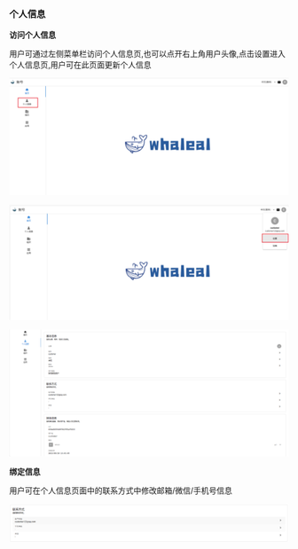 ### 个人信息

__访问个人信息__

用户可通过左侧菜单栏访问个人信息页,也可以点开右上角用户头像,点击设置进入个人信息页,用户可在此页面更新个人信息

![userInfo1.png](../../images/whaleal-account/userInfo1.png)

![userInfo2.png](../../images/whaleal-account/userInfo2.png)

![userInfo3.png](../../images/whaleal-account/userInfo3.png)

__绑定信息__

用户可在个人信息页面中的联系方式中修改邮箱/微信/手机号信息

![userInfo4.png](../../images/whaleal-account/userInfo4.png)


